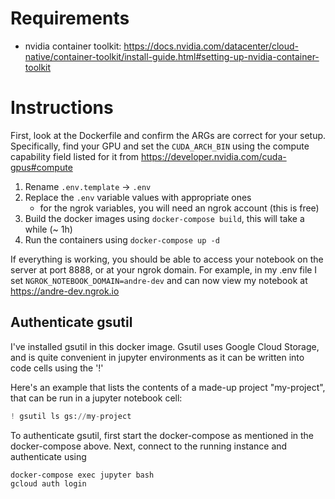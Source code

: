 # Requirements
- nvidia container toolkit: 
  https://docs.nvidia.com/datacenter/cloud-native/container-toolkit/install-guide.html#setting-up-nvidia-container-toolkit

# Instructions
First, look at the Dockerfile and confirm the ARGs are correct for your setup. Specifically, find your GPU and set the `CUDA_ARCH_BIN` using the compute capability field listed for it from https://developer.nvidia.com/cuda-gpus#compute

1. Rename `.env.template` -> `.env`
2. Replace the `.env` variable values with appropriate ones 
    - for the ngrok variables, you will need an ngrok account (this is free)
3. Build the docker images using `docker-compose build`, this will take a while (~ 1h)
4. Run the containers using `docker-compose up -d`

If everything is working, you should be able to access your notebook on the server at port 8888, or at your ngrok domain. For example, in my .env file I set `NGROK_NOTEBOOK_DOMAIN=andre-dev` and can now view my notebook at https://andre-dev.ngrok.io

## Authenticate gsutil
I've installed gsutil in this docker image. Gsutil uses Google Cloud Storage, and is quite convenient in jupyter environments as it can be written into code cells using the '!' 

Here's an example that lists the contents of a made-up project "my-project", that can be run in a jupyter notebook cell:
```python
! gsutil ls gs://my-project
```

To authenticate gsutil, first start the docker-compose as mentioned in the docker-compose above. Next, connect to the running instance and authenticate using  
```
docker-compose exec jupyter bash
gcloud auth login
```


